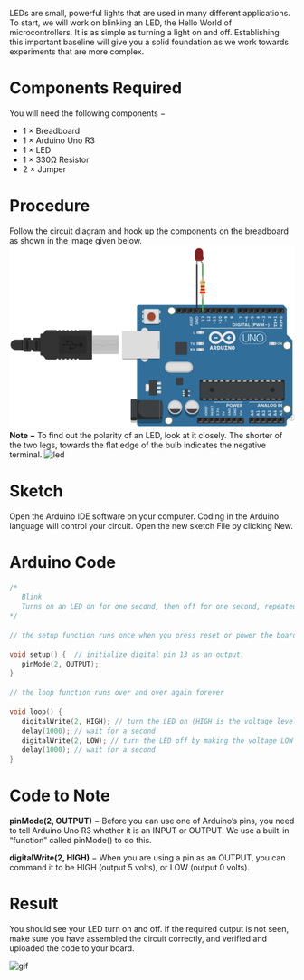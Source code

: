 LEDs are small, powerful lights that are used in many different applications. To start, we will work on blinking an LED, the Hello World of microcontrollers. It is as simple as turning a light on and off. Establishing this important baseline will give you a solid foundation as we work towards experiments that are more complex.
# Components Required

You will need the following components −

- 1 × Breadboard
- 1 × Arduino Uno R3
- 1 × LED
- 1 × 330Ω Resistor
- 2 × Jumper

# Procedure

Follow the circuit diagram and hook up the components on the breadboard as shown in the image given below.
![ledblink](img\ledblink.png)
**Note −** To find out the polarity of an LED, look at it closely. The shorter of the two legs, towards the flat edge of the bulb indicates the negative terminal.
![led](https://i.imgur.com/1CQ4e6c.png)

# Sketch

Open the Arduino IDE software on your computer. Coding in the Arduino language will control your circuit. Open the new sketch File by clicking New.

# Arduino Code
```c++
/*
   Blink
   Turns on an LED on for one second, then off for one second, repeatedly.
*/

// the setup function runs once when you press reset or power the board

void setup() {  // initialize digital pin 13 as an output.
   pinMode(2, OUTPUT);
}

// the loop function runs over and over again forever

void loop() {
   digitalWrite(2, HIGH); // turn the LED on (HIGH is the voltage level)
   delay(1000); // wait for a second
   digitalWrite(2, LOW); // turn the LED off by making the voltage LOW
   delay(1000); // wait for a second
}
```

# Code to Note

**pinMode(2, OUTPUT)** − Before you can use one of Arduino’s pins, you need to tell Arduino Uno R3 whether it is an INPUT or OUTPUT. We use a built-in “function” called pinMode() to do this.

**digitalWrite(2, HIGH)** − When you are using a pin as an OUTPUT, you can command it to be HIGH (output 5 volts), or LOW (output 0 volts).
# Result

You should see your LED turn on and off. If the required output is not seen, make sure you have assembled the circuit correctly, and verified and uploaded the code to your board.

![gif](https://i.imgur.com/s7oYW8w.gif)
